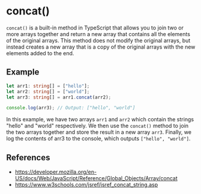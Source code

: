 # concat()

`concat()` is a built-in method in TypeScript that allows you to join two or more arrays together and return a new array that contains all the elements of the original arrays. This method does not modify the original arrays, but instead creates a new array that is a copy of the original arrays with the new elements added to the end.

## Example

```ts
let arr1: string[] = ["hello"];
let arr2: string[] = ["world"];
let arr3: string[] = arr1.concat(arr2);

console.log(arr3); // Output: ["hello", "world"]
```

In this example, we have two arrays `arr1` and `arr2` which contain the strings "hello" and "world" respectively. We then use the `concat()` method to join the two arrays together and store the result in a new array `arr3`. Finally, we log the contents of arr3 to the console, which outputs `["hello", "world"]`.

## References

- https://developer.mozilla.org/en-US/docs/Web/JavaScript/Reference/Global_Objects/Array/concat
- https://www.w3schools.com/jsref/jsref_concat_string.asp
